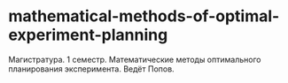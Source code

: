 # mathematical-methods-of-optimal-experiment-planning
Магистратура. 1 семестр. Математические методы оптимального планирования эксперимента. Ведёт Попов.
